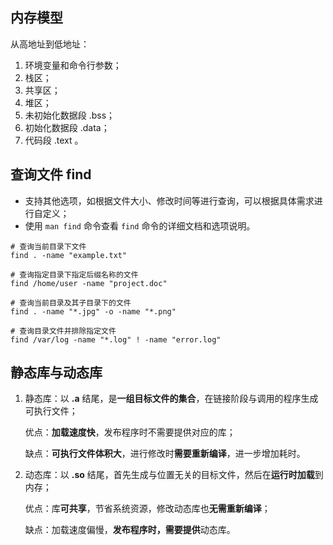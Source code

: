 ## 内存模型

从高地址到低地址：

1. 环境变量和命令行参数；
2. 栈区；
3. 共享区；
4. 堆区；
5. 未初始化数据段 .bss；
6. 初始化数据段 .data；
7. 代码段 .text 。

## 查询文件 find

- 支持其他选项，如根据文件大小、修改时间等进行查询，可以根据具体需求进行自定义；
- 使用 `man find` 命令查看 `find` 命令的详细文档和选项说明。

```shell
# 查询当前目录下文件
find . -name "example.txt"

# 查询指定目录下指定后缀名称的文件
find /home/user -name "project.doc"

# 查询当前目录及其子目录下的文件
find . -name "*.jpg" -o -name "*.png"

# 查询目录文件并排除指定文件
find /var/log -name "*.log" ! -name "error.log"
```

## 静态库与动态库

1. 静态库：以 **.a** 结尾，是**一组目标文件的集合**，在链接阶段与调用的程序生成可执行文件；

   优点：**加载速度快**，发布程序时不需要提供对应的库；

   缺点：**可执行文件体积大**，进行修改时**需要重新编译**，进一步增加耗时。

2. 动态库：以 **.so** 结尾，首先生成与位置无关的目标文件，然后在**运行时加载**到内存；

   优点：库**可共享**，节省系统资源，修改动态库也**无需重新编译**；

   缺点：加载速度偏慢，**发布程序时，需要提供**动态库。

​	
